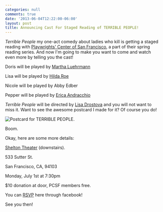 ```yaml
---
categories: null
comments: true
date: '2013-06-04T12:22:00-06:00'
layout: post
title: Announcing Cast For Staged Reading of TERRIBLE PEOPLE!
---
```


*Terrible People* my one-act comedy about ladies who kill is getting a staged reading with [Playwrights' Center of San Francisco](http://playwrightscentersf.org/), a part of their spring reading series. And now I'm going to make you want to come and watch even more by telling you the cast!

Doris will be played by [Martha Luehrmann](http://dramalist.com/people/1319/martha-luehrmann/actor)

Lisa will be played by [Hilda Roe](http://www.linkedin.com/pub/hilda-roe/a/a92/3a8)

Nicole will be played by Abby Edber

Pepper will be played by [Erica Andracchio](https://twitter.com/EAndracchio)

*Terrible People* will be directed by [Lisa Drostova](https://twitter.com/drostova) and you will not want to miss it. Want to see the awesome postcard I made for it? Of course you do!

![Postcard for TERRIBLE PEOPLE.](/images/terrible_people_image.jpg)

Boom.

Okay, here are some more details:

[Shelton Theater](https://maps.google.com/maps?ie=UTF-8&q=shelton+theater+sf&fb=1&gl=us&hq=shelton+theater&hnear=0x80859a6d00690021:0x4a501367f076adff,San+Francisco,+CA&cid=0,0,18321453481198214563&ei=BFGdUbSZLozqiwLUoID4Dw&ved=0CKYBEPwSMAA) (downstairs).

533 Sutter St.

San Francisco, CA, 94103

Monday, July 1st at 7:30pm

$10 donation at door, PCSF members free.

You can [RSVP](https://www.facebook.com/events/343655022423837/) here through facebook!

See you then!
